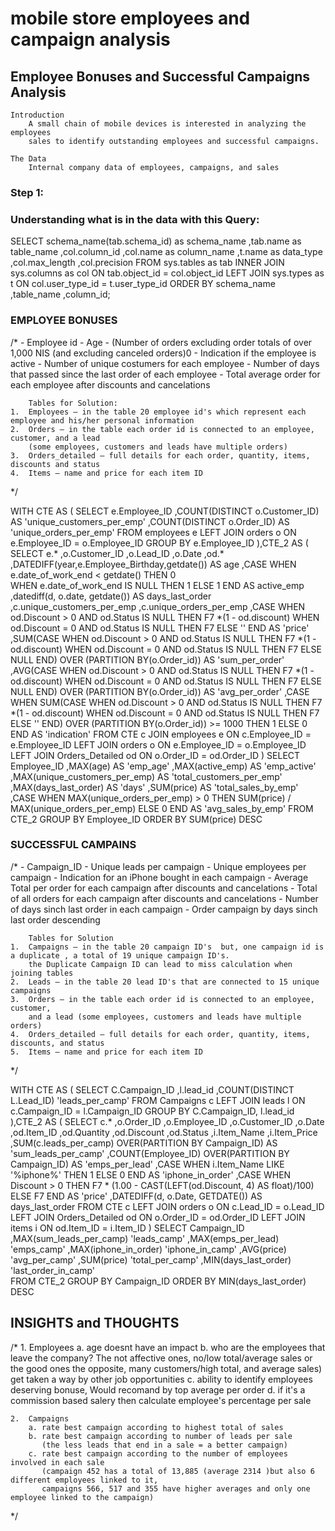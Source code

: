 # mobile store employees and campaign analysis 
 

## Employee Bonuses and Successful Campaigns Analysis


	Introduction 
		A small chain of mobile devices is interested in analyzing the employees
		sales to identify outstanding employees and successful campaigns.

	The Data
		Internal company data of employees, campaigns, and sales


### Step 1:
### Understanding what is in the data with this Query:


SELECT	schema_name(tab.schema_id) as schema_name
		,tab.name as table_name
		,col.column_id
		,col.name as column_name
		,t.name as data_type    
		,col.max_length
		,col.precision
FROM sys.tables as tab
INNER JOIN sys.columns as col
ON tab.object_id = col.object_id
LEFT JOIN sys.types as t
ON col.user_type_id = t.user_type_id
ORDER BY schema_name
		,table_name 
		,column_id;

### EMPLOYEE BONUSES

/*
	- Employee id
	- Age
	- (Number of orders excluding order totals of over 1,000 NIS (and excluding canceled orders)0
	- Indication if the employee is active
	- Number of unique costumers for each employee
	- Number of days that passed since the last order of each employee
	- Total average order for each employee after discounts and cancelations

		Tables for Solution:
	1.	Employees – in the table 20 employee id's which represent each employee and his/her personal information
	2.	Orders – in the table each order id is connected to an employee, customer, and a lead 
		(some employees, customers and leads have multiple orders)
	3.	Orders_detailed – full details for each order, quantity, items, discounts and status
	4.	Items – name and price for each item ID

*/

WITH CTE AS
(
	SELECT	 e.Employee_ID 
			,COUNT(DISTINCT o.Customer_ID) AS 'unique_customers_per_emp'
			,COUNT(DISTINCT o.Order_ID) AS 'unique_orders_per_emp'
	FROM employees e
	LEFT JOIN orders o
	ON e.Employee_ID = o.Employee_ID
	GROUP BY e.Employee_ID
),CTE_2 AS
(
	SELECT	 e.*
			,o.Customer_ID
			,o.Lead_ID
			,o.Date
			,od.*
			,DATEDIFF(year,e.Employee_Birthday,getdate()) AS age
			,CASE WHEN e.date_of_work_end < getdate() THEN 0    
				  WHEN e.date_of_work_end IS NULL THEN 1
				  ELSE 1
			 END AS active_emp	
			,datediff(d, o.date, getdate()) AS days_last_order
			,c.unique_customers_per_emp
			,c.unique_orders_per_emp
			,CASE WHEN od.Discount > 0 AND od.Status IS NULL THEN F7 *(1 - od.discount)
				  WHEN od.Discount = 0 AND od.Status IS NULL THEN F7
				  ELSE ''
			 END AS 'price'
			,SUM(CASE WHEN od.Discount > 0 AND od.Status IS NULL THEN F7 *(1 - od.discount)
					  WHEN od.Discount = 0 AND od.Status IS NULL THEN F7
								ELSE NULL
						   END) OVER (PARTITION BY(o.Order_id)) AS 'sum_per_order'
			,AVG(CASE WHEN od.Discount > 0 AND od.Status IS NULL THEN F7 *(1 - od.discount)
					  WHEN od.Discount = 0 AND od.Status IS NULL THEN F7
					  ELSE NULL
					  END) OVER (PARTITION BY(o.Order_id)) AS 'avg_per_order'
			,CASE WHEN SUM(CASE WHEN od.Discount > 0 AND od.Status IS NULL THEN F7 *(1 - od.discount)
								WHEN od.Discount = 0 AND od.Status IS NULL THEN F7
								ELSE ''
						   END) OVER (PARTITION BY(o.Order_id)) >= 1000 THEN 1 
				  ELSE 0
			 END AS 'indication'
	FROM CTE c
	JOIN employees e
	ON c.Employee_ID = e.Employee_ID
	LEFT JOIN orders o
	ON e.Employee_ID = o.Employee_ID
	LEFT JOIN Orders_Detailed od
	ON o.Order_ID = od.Order_ID
)
SELECT	 Employee_ID
		,MAX(age) AS 'emp_age'
		,MAX(active_emp) AS 'emp_active'
		,MAX(unique_customers_per_emp) AS 'total_customers_per_emp'
		,MAX(days_last_order) AS 'days'
		,SUM(price) AS 'total_sales_by_emp'
		,CASE WHEN MAX(unique_orders_per_emp) > 0 THEN SUM(price) / MAX(unique_orders_per_emp)
		 ELSE 0
		 END AS 'avg_sales_by_emp'
FROM CTE_2
GROUP BY Employee_ID
ORDER BY SUM(price) DESC

### SUCCESSFUL CAMPAINS

/*
	- Campaign_ID
	- Unique leads per campaign
	- Unique employees per campaign
	- Indication for an iPhone bought in each campaign
	- Average Total per order for each campaign after discounts and cancelations
	- Total of all orders for each campaign after discounts and cancelations
	- Number of days sinch last order in each campaign
	- Order campaign by days sinch last order descending

		Tables for Solution
	1.	Campaigns – in the table 20 campaign ID's  but, one campaign id is a duplicate , a total of 19 unique campaign ID's. 
		the Duplicate Campaign ID can lead to miss calculation when joining tables
	2.	Leads – in the table 20 lead ID's that are connected to 15 unique campaigns 
	3.	Orders – in the table each order id is connected to an employee, customer, 
		and a lead (some employees, customers and leads have multiple orders)
	4.	Orders_detailed – full details for each order, quantity, items, discounts, and status
	5.	Items – name and price for each item ID

*/

WITH CTE AS
(
	SELECT   C.Campaign_ID
			,l.lead_id
			,COUNT(DISTINCT L.Lead_ID) 'leads_per_camp'
	FROM Campaigns c
	LEFT JOIN leads l
	ON c.Campaign_ID = l.Campaign_ID
	GROUP BY C.Campaign_ID, l.lead_id
),CTE_2 AS
(
SELECT	 c.*
		,o.Order_ID
		,o.Employee_ID
		,o.Customer_ID
		,o.Date
		,od.Item_ID
		,od.Quantity
		,od.Discount
		,od.Status
		,i.Item_Name
		,i.Item_Price
		,SUM(c.leads_per_camp) OVER(PARTITION BY Campaign_ID) AS 'sum_leads_per_camp'
		,COUNT(Employee_ID) OVER(PARTITION BY Campaign_ID) AS 'emps_per_lead'
		,CASE WHEN i.Item_Name LIKE '%iphone%' THEN 1
				  ELSE 0
		 END AS 'iphone_in_order'
		,CASE WHEN Discount  > 0 THEN F7 * (1.00 - CAST(LEFT(od.Discount, 4) AS float)/100)
			  ELSE  F7 
		 END AS 'price'
,DATEDIFF(d, o.Date, GETDATE()) AS days_last_order
FROM CTE c
LEFT JOIN orders o
ON c.Lead_ID = o.Lead_ID
LEFT JOIN Orders_Detailed od
ON  o.Order_ID = od.Order_ID
LEFT JOIN items i
ON od.Item_ID = i.Item_ID
)
SELECT	 Campaign_ID
		,MAX(sum_leads_per_camp) 'leads_camp'
		,MAX(emps_per_lead) 'emps_camp'
		,MAX(iphone_in_order) 'iphone_in_camp'
		,AVG(price) 'avg_per_camp'
		,SUM(price) 'total_per_camp'
		,MIN(days_last_order) 'last_order_in_camp'		
FROM CTE_2
GROUP BY Campaign_ID
ORDER BY MIN(days_last_order) DESC

## INSIGHTS and THOUGHTS

/*
	1. Employees
		a. age doesnt have an impact
		b. who are the employees that leave the company? 
		   The not affective ones, no/low total/average sales 
		   or the good ones  the opposite, many customers/high total, and average sales) 
		   get taken a way by other job opportunities
		c. ability to identify employees deserving bonuse, Would recomand by top average per order
		d. if it's a commission based salery then calculate employee's percentage per sale

	2.	Campaigns
		a. rate best campaign according to highest total of sales
		b. rate best campaign according to number of leads per sale 
		   (the less leads that end in a sale = a better campaign)
		c. rate best campaign according to the number of employees involved in each sale
		   (campaign 452 has a total of 13,885 (average 2314 )but also 6 different employees linked to it, 
		   campaigns 566, 517 and 355 have higher averages and only one employee linked to the campaign)
*/
